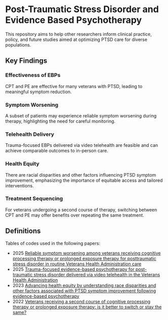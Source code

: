 # Post-Traumatic Stress Disorder and Evidence Based Psychotherapy
This repository aims to help other researchers inform clinical practice, policy, and future studies aimed at optimizing PTSD care for diverse populations.

## Key Findings
### Effectiveness of EBPs
CPT and PE are effective for many veterans with PTSD, leading to meaningful symptom reduction.
### Symptom Worsening
A subset of patients may experience reliable symptom worsening during therapy, highlighting the need for careful monitoring.
### Telehealth Delivery
Trauma-focused EBPs delivered via video telehealth are feasible and can achieve comparable outcomes to in-person care.
### Health Equity
There are racial disparities and other factors influencing PTSD symptom improvement, emphasizing the importance of equitable access and tailored interventions.
### Treatment Sequencing
For veterans undergoing a second course of therapy, switching between CPT and PE may offer benefits over repeating the same treatment.

## Definitions
Tables of codes used in the following papers:
- 2025 [Reliable symptom worsening among veterans receiving cognitive processing therapy or prolonged exposure therapy for posttraumatic stress disorder in routine Veterans Health Administration care](https://doi.org/10.1016/j.jad.2025.119472)
- 2025 [Trauma-focused evidence-based psychotherapy for post-traumatic stress disorder delivered via video telehealth in the Veterans Health Administration](https://doi.org/10.1177/1357633X241304072)
- 2023 [Advancing health equity by understanding race disparities and other factors associated with PTSD symptom improvement following evidence-based psychotherapy](https://doi.org/10.1016/j.janxdis.2023.102747)
- 2022 [Veterans receiving a second course of cognitive processing therapy or prolonged exposure therapy: is it better to switch or stay the same?](https://doi.org/10.1080/16506073.2022.2058996)

